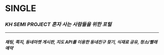 # SINGLE
### *KH SEMI PROJECT 혼자 사는 사람들을 위한 포털*

* * *

##### 채팅, 쪽지, 동네마켓 게시판, 지도 API를 이용한 동네친구 찾기, 식재료 공유, 청소/빨래 예약
